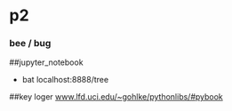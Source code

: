# p2



### bee / bug

##jupyter_notebook
- bat
localhost:8888/tree

##key loger
www.lfd.uci.edu/~gohlke/pythonlibs/#pybook